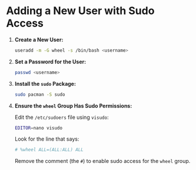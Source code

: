 # Adding a New User with Sudo Access

1. **Create a New User:**

   ```bash
   useradd -m -G wheel -s /bin/bash <username>
   ```

2. **Set a Password for the User:**

   ```bash
   passwd <username>
   ```

3. **Install the `sudo` Package:**

   ```bash
   sudo pacman -S sudo
   ```

4. **Ensure the `wheel` Group Has Sudo Permissions:**

   Edit the `/etc/sudoers` file using `visudo`:
   ```bash
   EDITOR=nano visudo
   ```

   Look for the line that says:

   ```bash
   # %wheel ALL=(ALL:ALL) ALL
   ```

   Remove the comment (the `#`) to enable sudo access for the `wheel` group.
